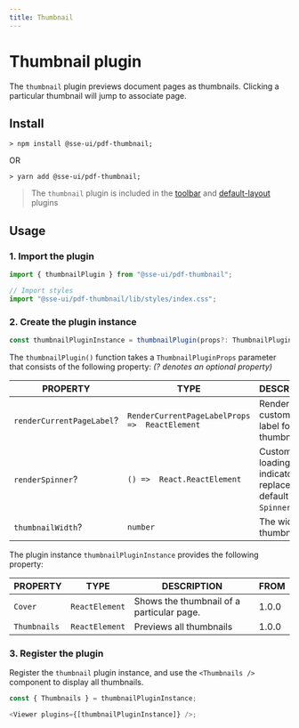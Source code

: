 ```yaml
---
title: Thumbnail
---
```


# Thumbnail plugin

The `thumbnail` plugin previews document pages as thumbnails. Clicking a particular thumbnail will jump to associate page.

## Install

```
> npm install @sse-ui/pdf-thumbnail;
```

OR

```
> yarn add @sse-ui/pdf-thumbnail;
```

> The `thumbnail` plugin is included in the [toolbar](/docs/sse-pdf-viewer/plugins/Toolbar) and [default-layout](/docs/sse-pdf-viewer/plugins/Default-layout) plugins

## Usage

### 1. Import the plugin

```javascript
import { thumbnailPlugin } from "@sse-ui/pdf-thumbnail";

// Import styles
import "@sse-ui/pdf-thumbnail/lib/styles/index.css";
```

### 2. Create the plugin instance

```javascript
const thumbnailPluginInstance = thumbnailPlugin(props?: ThumbnailPluginProps);
```

The `thumbnailPlugin()` function takes a `ThumbnailPluginProps` parameter that consists of the following property:
_(? denotes an optional property)_

| PROPERTY                  | TYPE                                           | DESCRIPTION                                                   | FROM  |
| ------------------------- | ---------------------------------------------- | ------------------------------------------------------------- | ----- |
| `renderCurrentPageLabel`? | `RenderCurrentPageLabelProps =>  ReactElement` | Render custom page label for each thumbnail.                  | 1.0.0 |
| `renderSpinner`?          | `() =>  React.ReactElement`                    | Custom loading indicator that replaces the default `Spinner`. | 1.0.0 |
| `thumbnailWidth`?         | `number`                                       | The width of thumbnails.                                      | 1.0.0 |

The plugin instance `thumbnailPluginInstance` provides the following property:

| PROPERTY     | TYPE           | DESCRIPTION                               | FROM  |
| ------------ | -------------- | ----------------------------------------- | ----- |
| `Cover`      | `ReactElement` | Shows the thumbnail of a particular page. | 1.0.0 |
| `Thumbnails` | `ReactElement` | Previews all thumbnails                   | 1.0.0 |

### 3. Register the plugin

Register the `thumbnail` plugin instance, and use the `<Thumbnails />` component to display all thumbnails.

```javascript
const { Thumbnails } = thumbnailPluginInstance;

<Viewer plugins={[thumbnailPluginInstance]} />;
```
